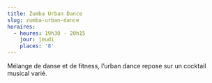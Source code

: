 ```yaml
---
title: Zumba Urban Dance
slug: zumba-urban-dance
horaires:
  - heures: 19h30 - 20h15
    jour: jeudi
    places: '8'
---
```

Mélange de danse et de fitness, l’urban dance repose sur un cocktail musical varié.
